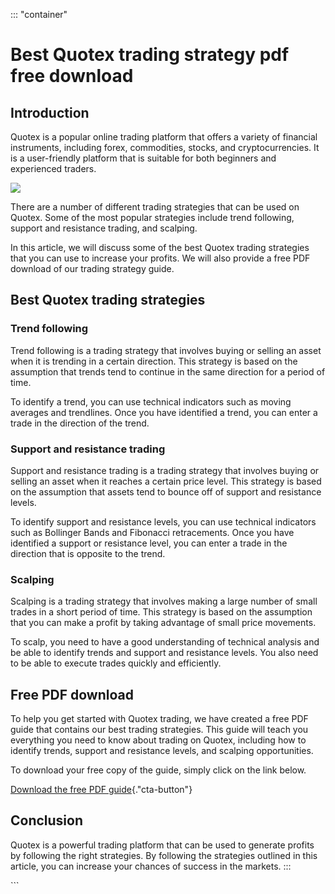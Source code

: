 ::: \"container\"
# Best Quotex trading strategy pdf free download

## Introduction

Quotex is a popular online trading platform that offers a variety of
financial instruments, including forex, commodities, stocks, and
cryptocurrencies. It is a user-friendly platform that is suitable for
both beginners and experienced traders.

[![](https://static.quotex.io/files/4_en/300_250.jpg)](https://traff.sbs/brokerqxlid)

There are a number of different trading strategies that can be used on
Quotex. Some of the most popular strategies include trend following,
support and resistance trading, and scalping.

In this article, we will discuss some of the best Quotex trading
strategies that you can use to increase your profits. We will also
provide a free PDF download of our trading strategy guide.

## Best Quotex trading strategies

### Trend following

Trend following is a trading strategy that involves buying or selling an
asset when it is trending in a certain direction. This strategy is based
on the assumption that trends tend to continue in the same direction for
a period of time.

To identify a trend, you can use technical indicators such as moving
averages and trendlines. Once you have identified a trend, you can enter
a trade in the direction of the trend.

### Support and resistance trading

Support and resistance trading is a trading strategy that involves
buying or selling an asset when it reaches a certain price level. This
strategy is based on the assumption that assets tend to bounce off of
support and resistance levels.

To identify support and resistance levels, you can use technical
indicators such as Bollinger Bands and Fibonacci retracements. Once you
have identified a support or resistance level, you can enter a trade in
the direction that is opposite to the trend.

### Scalping

Scalping is a trading strategy that involves making a large number of
small trades in a short period of time. This strategy is based on the
assumption that you can make a profit by taking advantage of small price
movements.

To scalp, you need to have a good understanding of technical analysis
and be able to identify trends and support and resistance levels. You
also need to be able to execute trades quickly and efficiently.

## Free PDF download

To help you get started with Quotex trading, we have created a free PDF
guide that contains our best trading strategies. This guide will teach
you everything you need to know about trading on Quotex, including how
to identify trends, support and resistance levels, and scalping
opportunities.

To download your free copy of the guide, simply click on the link below.

[Download the free PDF guide](\%22#\%22){."cta-button"}

## Conclusion

Quotex is a powerful trading platform that can be used to generate
profits by following the right strategies. By following the strategies
outlined in this article, you can increase your chances of success in
the markets.
:::

\`\`\`

